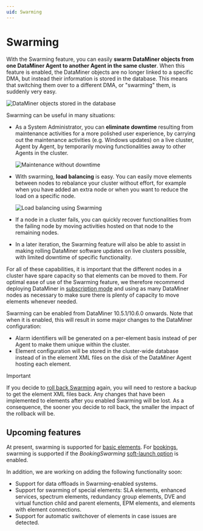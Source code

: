 ```yaml
---
uid: Swarming
---
```


# Swarming

With the Swarming feature, you can easily **swarm DataMiner objects from one DataMiner Agent to another Agent in the same cluster**. When this feature is enabled, the DataMiner objects are no longer linked to a specific DMA, but instead their information is stored in the database. This means that switching them over to a different DMA, or "swarming" them, is suddenly very easy.

![DataMiner objects stored in the database](~/user-guide/images/Swarming_database.png)

Swarming can be useful in many situations:

- As a System Administrator, you can **eliminate downtime** resulting from maintenance activities for a more polished user experience, by carrying out the maintenance activities (e.g. Windows updates) on a live cluster, Agent by Agent, by temporarily moving functionalities away to other Agents in the cluster.

  ![Maintenance without downtime](~/user-guide/images/Swarming_maintenance.png)

- With swarming, **load balancing** is easy. You can easily move elements between nodes to rebalance your cluster without effort, for example when you have added an extra node or when you want to reduce the load on a specific node.

  ![Load balancing using Swarming](~/user-guide/images/Swarming_load_balance.png)

- If a node in a cluster fails, you can quickly recover functionalities from the failing node by moving activities hosted on that node to the remaining nodes.

- In a later iteration, the Swarming feature will also be able to assist in making rolling DataMiner software updates on live clusters possible, with limited downtime of specific functionality.

For all of these capabilities, it is important that the different nodes in a cluster have spare capacity so that elements can be moved to them. For optimal ease of use of the Swarming feature, we therefore recommend deploying DataMiner in [subscription mode](xref:Pricing_Commercial_Models) and using as many DataMiner nodes as necessary to make sure there is plenty of capacity to move elements whenever needed.

Swarming can be enabled from DataMiner 10.5.1/10.6.0 onwards.<!-- RN 41490 --> Note that when it is enabled, this will result in some major changes to the DataMiner configuration:

- Alarm identifiers will be generated on a per-element basis instead of per Agent to make them unique within the cluster.
- Element configuration will be stored in the cluster-wide database instead of in the element XML files on the disk of the DataMiner Agent hosting each element.

> [!IMPORTANT]
> If you decide to [roll back Swarming](xref:SwarmingRollback) again, you will need to restore a backup to get the element XML files back. Any changes that have been implemented to elements after you enabled Swarming will be lost. As a consequence, the sooner you decide to roll back, the smaller the impact of the rollback will be.

## Upcoming features

At present, swarming is supported for [basic elements](xref:SwarmingElements). For [bookings](xref:SwarmingBookings), swarming is supported if the *BookingSwarming* [soft-launch option](xref:SoftLaunchOptions) is enabled.

In addition, we are working on adding the following functionality soon:

- Support for data offloads in Swarming-enabled systems.
- Support for swarming of special elements: SLA elements, enhanced services, spectrum elements, redundancy group elements, DVE and virtual function child and parent elements, EPM elements, and elements with element connections.
- Support for automatic switchover of elements in case issues are detected.
